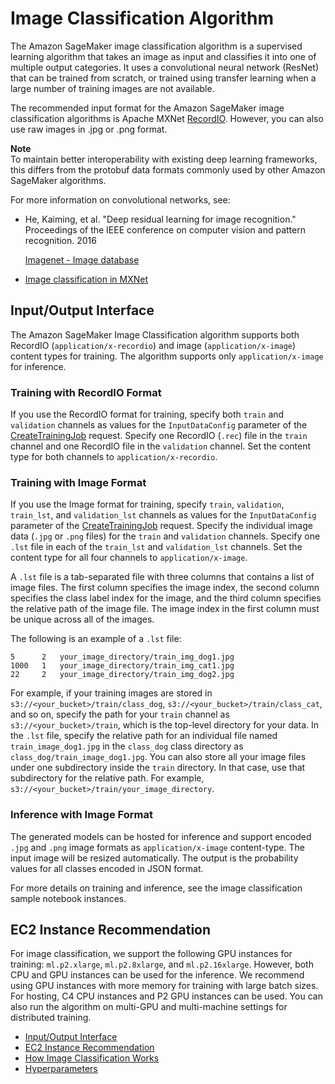 # Image Classification Algorithm<a name="image-classification"></a>

The Amazon SageMaker image classification algorithm is a supervised learning algorithm that takes an image as input and classifies it into one of multiple output categories\. It uses a convolutional neural network \(ResNet\) that can be trained from scratch, or trained using transfer learning when a large number of training images are not available\.

The recommended input format for the Amazon SageMaker image classification algorithms is Apache MXNet [RecordIO](https://mxnet.incubator.apache.org/architecture/note_data_loading.html)\. However, you can also use raw images in \.jpg or \.png format\.

**Note**  
To maintain better interoperability with existing deep learning frameworks, this differs from the protobuf data formats commonly used by other Amazon SageMaker algorithms\.

For more information on convolutional networks, see: 

+ He, Kaiming, et al\. "Deep residual learning for image recognition\." Proceedings of the IEEE conference on computer vision and pattern recognition\. 2016

  [Imagenet \- Image database](http://www.image-net.org/) 

+ [Image classification in MXNet](https://github.com/apache/incubator-mxnet/tree/master/example/image-classification)

## Input/Output Interface<a name="IC-inputoutput"></a>

The Amazon SageMaker Image Classification algorithm supports both RecordIO \(`application/x-recordio`\) and image \(`application/x-image`\) content types for training\. The algorithm supports only `application/x-image` for inference\.

### Training with RecordIO Format<a name="IC-recordio-training"></a>

 If you use the RecordIO format for training, specify both `train` and `validation` channels as values for the `InputDataConfig` parameter of the [CreateTrainingJob](API_CreateTrainingJob.md) request\. Specify one RecordIO \(`.rec`\) file in the `train` channel and one RecordIO file in the `validation` channel\. Set the content type for both channels to `application/x-recordio`\. 

### Training with Image Format<a name="IC-image-training"></a>

 If you use the Image format for training, specify `train`, `validation`, `train_lst`, and `validation_lst` channels as values for the `InputDataConfig` parameter of the [CreateTrainingJob](API_CreateTrainingJob.md) request\. Specify the individual image data \(`.jpg` or `.png` files\) for the `train` and `validation` channels\. Specify one `.lst` file in each of the `train_lst` and `validation_lst` channels\. Set the content type for all four channels to `application/x-image`\. 

 A `.lst` file is a tab\-separated file with three columns that contains a list of image files\. The first column specifies the image index, the second column specifies the class label index for the image, and the third column specifies the relative path of the image file\. The image index in the first column must be unique across all of the images\. 

 The following is an example of a `.lst` file: 

```
5      2   your_image_directory/train_img_dog1.jpg
1000   1   your_image_directory/train_img_cat1.jpg
22     2   your_image_directory/train_img_dog2.jpg
```

 For example, if your training images are stored in `s3://<your_bucket>/train/class_dog`, `s3://<your_bucket>/train/class_cat`, and so on, specify the path for your `train` channel as `s3://<your_bucket>/train`, which is the top\-level directory for your data\. In the `.lst` file, specify the relative path for an individual file named `train_image_dog1.jpg` in the `class_dog` class directory as `class_dog/train_image_dog1.jpg`\. You can also store all your image files under one subdirectory inside the `train` directory\. In that case, use that subdirectory for the relative path\. For example, `s3://<your_bucket>/train/your_image_directory`\. 

### Inference with Image Format<a name="IC-inference"></a>

The generated models can be hosted for inference and support encoded `.jpg` and `.png` image formats as `application/x-image` content\-type\. The input image will be resized automatically. The output is the probability values for all classes encoded in JSON format\.

For more details on training and inference, see the image classification sample notebook instances\.

## EC2 Instance Recommendation<a name="IC-instances"></a>

 For image classification, we support the following GPU instances for training: `ml.p2.xlarge`, `ml.p2.8xlarge`, and `ml.p2.16xlarge`\. However, both CPU and GPU instances can be used for the inference\. We recommend using GPU instances with more memory for training with large batch sizes\. For hosting, C4 CPU instances and P2 GPU instances can be used\. You can also run the algorithm on multi\-GPU and multi\-machine settings for distributed training\. 


+ [Input/Output Interface](#IC-inputoutput)
+ [EC2 Instance Recommendation](#IC-instances)
+ [How Image Classification Works](IC-HowItWorks.md)
+ [Hyperparameters](IC-Hyperparameter.md)
